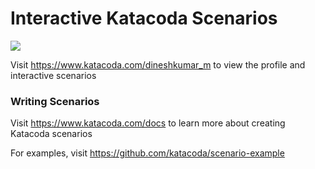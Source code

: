 # Interactive Katacoda Scenarios

[![](http://shields.katacoda.com/katacoda/dineshkumar_m/count.svg)](https://www.katacoda.com/dineshkumar_m "Get your profile on Katacoda.com")

Visit https://www.katacoda.com/dineshkumar_m to view the profile and interactive scenarios

### Writing Scenarios
Visit https://www.katacoda.com/docs to learn more about creating Katacoda scenarios

For examples, visit https://github.com/katacoda/scenario-example
